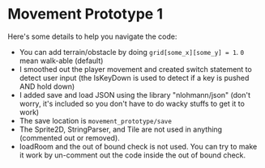 # Movement Prototype 1

Here's some details to help you navigate the code:
- You can add terrain/obstacle by doing `grid[some_x][some_y] = 1`. `0` mean walk-able (default)
- I smoothed out the player movement and created switch statement to detect user input (the IsKeyDown is used to detect if a key is pushed AND hold down)
- I added save and load JSON using the library "nlohmann/json" (don't worry, it's included so you don't have to do wacky stuffs to get it to work)
- The save location is `movement_prototype/save`
- The Sprite2D, StringParser, and Tile are not used in anything (commented out or removed).
- loadRoom and the out of bound check is not used. You can try to make it work by un-comment out the code inside the out of bound check.

